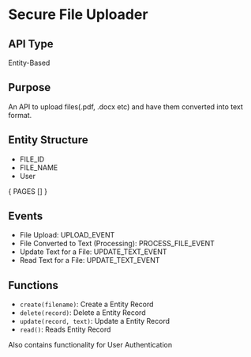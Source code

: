 
# Secure File Uploader

## API Type

Entity-Based

## Purpose

An API to upload files(.pdf, .docx etc) and have them converted into text format.

## Entity Structure

- FILE_ID
- FILE_NAME
- User

{
  PAGES []
}

## Events

 -  File Upload: UPLOAD_EVENT
 -  File Converted to Text (Processing): PROCESS_FILE_EVENT
 -  Update Text for a File: UPDATE_TEXT_EVENT
 -  Read Text for a File: UPDATE_TEXT_EVENT


## Functions

- ```create(filename)```: Create a Entity Record
- ```delete(record)```: Delete a Entity Record
- ```update(record, text)```: Update a Entity Record
- ```read()```: Reads Entity Record


Also contains functionality for User Authentication
